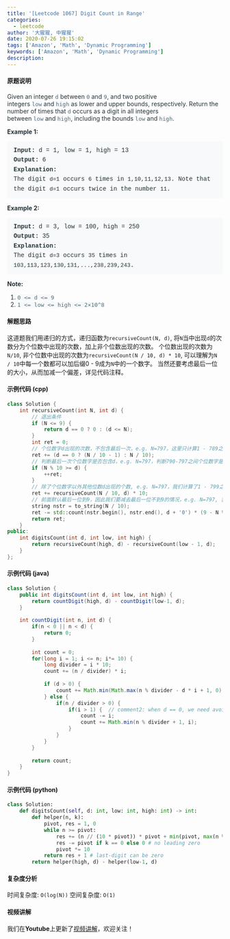 ```yaml
---
title: '[Leetcode 1067] Digit Count in Range'
categories:
  - leetcode
author: '大猩猩, 中猩猩'
date: 2020-07-26 19:15:02
tags: ['Amazon', 'Math', 'Dynamic Programming']
keywords: ['Amazon', 'Math', 'Dynamic Programming']
description:
---
```

#### 原题说明
<p style="font-size: 14px; margin-bottom: 1em; color: rgb(38, 50, 56); font-family: -apple-system, system-ui, &quot;Segoe UI&quot;, &quot;PingFang SC&quot;, &quot;Hiragino Sans GB&quot;, &quot;Microsoft YaHei&quot;, &quot;Helvetica Neue&quot;, Helvetica, Arial, sans-serif, &quot;Apple Color Emoji&quot;, &quot;Segoe UI Emoji&quot;, &quot;Segoe UI Symbol&quot;;">Given an integer&nbsp;<code style="font-family: monospace; font-size: 13px; color: rgb(84, 110, 122); background-color: rgb(247, 249, 250); border-radius: 3px;">d</code>&nbsp;between&nbsp;<code style="font-family: monospace; font-size: 13px; color: rgb(84, 110, 122); background-color: rgb(247, 249, 250); border-radius: 3px;">0</code>&nbsp;and&nbsp;<code style="font-family: monospace; font-size: 13px; color: rgb(84, 110, 122); background-color: rgb(247, 249, 250); border-radius: 3px;">9</code>, and two positive integers&nbsp;<code style="font-family: monospace; font-size: 13px; color: rgb(84, 110, 122); background-color: rgb(247, 249, 250); border-radius: 3px;">low</code>&nbsp;and&nbsp;<code style="font-family: monospace; font-size: 13px; color: rgb(84, 110, 122); background-color: rgb(247, 249, 250); border-radius: 3px;">high</code>&nbsp;as lower and upper bounds, respectively. Return the number of times that&nbsp;<code style="font-family: monospace; font-size: 13px; color: rgb(84, 110, 122); background-color: rgb(247, 249, 250); border-radius: 3px;">d</code>&nbsp;occurs as a digit in all integers between&nbsp;<code style="font-family: monospace; font-size: 13px; color: rgb(84, 110, 122); background-color: rgb(247, 249, 250); border-radius: 3px;">low</code>&nbsp;and&nbsp;<code style="font-family: monospace; font-size: 13px; color: rgb(84, 110, 122); background-color: rgb(247, 249, 250); border-radius: 3px;">high</code>, including the bounds&nbsp;<code style="font-family: monospace; font-size: 13px; color: rgb(84, 110, 122); background-color: rgb(247, 249, 250); border-radius: 3px;">low</code>&nbsp;and&nbsp;<code style="font-family: monospace; font-size: 13px; color: rgb(84, 110, 122); background-color: rgb(247, 249, 250); border-radius: 3px;">high</code>.</p><p style="font-size: 14px; margin-bottom: 1em; color: rgb(38, 50, 56); font-family: -apple-system, system-ui, &quot;Segoe UI&quot;, &quot;PingFang SC&quot;, &quot;Hiragino Sans GB&quot;, &quot;Microsoft YaHei&quot;, &quot;Helvetica Neue&quot;, Helvetica, Arial, sans-serif, &quot;Apple Color Emoji&quot;, &quot;Segoe UI Emoji&quot;, &quot;Segoe UI Symbol&quot;;"><span style="font-weight: bolder;">Example 1:</span></p><pre style="font-family: SFMono-Regular, Consolas, &quot;Liberation Mono&quot;, Menlo, Courier, monospace; margin-bottom: 1em; background: rgb(247, 249, 250); padding: 10px 15px; color: rgb(38, 50, 56); line-height: 1.6; border-radius: 3px; white-space: pre-wrap;"><span style="font-weight: bolder;">Input: </span>d = <span id="example-input-1-1">1</span>, low = <span id="example-input-1-2">1</span>, high = <span id="example-input-1-3">13</span>
<span style="font-weight: bolder;">Output: </span><span id="example-output-1">6</span>
<span style="font-weight: bolder;">Explanation: </span>
The digit <code style="font-family: SFMono-Regular, Consolas, &quot;Liberation Mono&quot;, Menlo, Courier, monospace; font-size: 13px; border-radius: 3px; tab-size: 4;">d=1</code> occurs <code style="font-family: SFMono-Regular, Consolas, &quot;Liberation Mono&quot;, Menlo, Courier, monospace; font-size: 13px; border-radius: 3px; tab-size: 4;">6</code> times in <code style="font-family: SFMono-Regular, Consolas, &quot;Liberation Mono&quot;, Menlo, Courier, monospace; font-size: 13px; border-radius: 3px; tab-size: 4;">1,10,11,12,13</code>. Note that the digit <code style="font-family: SFMono-Regular, Consolas, &quot;Liberation Mono&quot;, Menlo, Courier, monospace; font-size: 13px; border-radius: 3px; tab-size: 4;">d=1</code> occurs twice in the number <code style="font-family: SFMono-Regular, Consolas, &quot;Liberation Mono&quot;, Menlo, Courier, monospace; font-size: 13px; border-radius: 3px; tab-size: 4;">11</code>.
</pre><div style="color: rgb(38, 50, 56); font-family: -apple-system, system-ui, &quot;Segoe UI&quot;, &quot;PingFang SC&quot;, &quot;Hiragino Sans GB&quot;, &quot;Microsoft YaHei&quot;, &quot;Helvetica Neue&quot;, Helvetica, Arial, sans-serif, &quot;Apple Color Emoji&quot;, &quot;Segoe UI Emoji&quot;, &quot;Segoe UI Symbol&quot;;"><p style="font-size: inherit; margin-bottom: 1em;"><span style="font-weight: bolder;">Example 2:</span></p><pre style="font-family: SFMono-Regular, Consolas, &quot;Liberation Mono&quot;, Menlo, Courier, monospace; margin-bottom: 1em; background: rgb(247, 249, 250); padding: 10px 15px; color: rgb(38, 50, 56); line-height: 1.6; border-radius: 3px; white-space: pre-wrap;"><span style="font-weight: bolder;">Input: </span>d = <span id="example-input-2-1">3</span>, low = <span id="example-input-2-2">100</span>, high = <span id="example-input-2-3">250</span>
<span style="font-weight: bolder;">Output: </span><span id="example-output-2">35</span>
<span style="font-weight: bolder;">Explanation: </span>
The digit <code style="font-family: SFMono-Regular, Consolas, &quot;Liberation Mono&quot;, Menlo, Courier, monospace; font-size: 13px; border-radius: 3px; tab-size: 4;">d=3</code> occurs <code style="font-family: SFMono-Regular, Consolas, &quot;Liberation Mono&quot;, Menlo, Courier, monospace; font-size: 13px; border-radius: 3px; tab-size: 4;">35</code> times in <code style="font-family: SFMono-Regular, Consolas, &quot;Liberation Mono&quot;, Menlo, Courier, monospace; font-size: 13px; border-radius: 3px; tab-size: 4;">103,113,123,130,131,...,238,239,243</code>.</pre><p style="font-size: inherit; margin-bottom: 1em;"><span style="font-weight: bolder;">Note:</span></p><ol style="margin-bottom: 1em;"><li><code style="font-family: monospace; font-size: 13px; color: rgb(84, 110, 122); background-color: rgb(247, 249, 250); border-radius: 3px;">0 &lt;= d &lt;= 9</code></li><li><code style="font-family: monospace; font-size: 13px; color: rgb(84, 110, 122); background-color: rgb(247, 249, 250); border-radius: 3px;">1 &lt;= low &lt;= high &lt;= 2×10^8</code></li></ol></div>
<!--more-->

#### 解题思路
这道题我们用递归的方式，递归函数为`recursiveCount(N, d)`, 将`N`当中出现`d`的次数分为个位数中出现的次数，加上非个位数出现的次数。
个位数出现的次数为`N/10`, 非个位数中出现的次数为`recursiveCount(N / 10, d) * 10`, 可以理解为`N / 10`中每一个数都可以加后缀0 - 9成为`N`中的一个数字。
当然还要考虑最后一位的大小，从而加减一个偏差，详见代码注释。

#### 示例代码 (cpp)
```cpp
class Solution {
    int recursiveCount(int N, int d) {
        // 退出条件
        if (N <= 9) {
            return d == 0 ? 0 : (d <= N);
        }
        int ret = 0;
        // 个位数字d出现的次数，不包含最后一次，e.g. N=797，这里只计算1 - 789之间个位数字出现d的次数
        ret += (d == 0 ? (N / 10 - 1) : N / 10);
        // 判断最后一次个位数字是否包含d，e.g. N=797，判断790-797之间个位数字是否出现d
        if (N % 10 >= d) {
            ++ret;
        }
        // 除了个位数字以外其他位数d出现的个数, e.g. N=797，我们计算了1 - 799之间非个位数字出现d的次数
        ret += recursiveCount(N / 10, d) * 10;
        // 前面默认最后一位到9，因此我们要减去最后一位不到9的情况，e.g. N=797, 我们计算798 - 799两数非个位数字出现d的次数
        string nstr = to_string(N / 10);
        ret -= std::count(nstr.begin(), nstr.end(), d + '0') * (9 - N % 10);
        return ret;
    }
public:
    int digitsCount(int d, int low, int high) {
        return recursiveCount(high, d) - recursiveCount(low - 1, d);
    }
};
```

#### 示例代码 (java)
```java
class Solution {
    public int digitsCount(int d, int low, int high) {
        return countDigit(high, d) - countDigit(low-1, d);
    }
    
    int countDigit(int n, int d) {
        if(n < 0 || n < d) {
            return 0;
        }
        
        int count = 0;
        for(long i = 1; i <= n; i*= 10) {
            long divider = i * 10;
            count += (n / divider) * i;
            
            if (d > 0) {
                count += Math.min(Math.max(n % divider - d * i + 1, 0), i); // comment1: tailing number need to be large than d *  i to qualify.
            } else {
                if(n / divider > 0) {
                    if(i > 1) {  // comment2: when d == 0, we need avoid to take numbers like 0xxxx into account.
                        count -= i;
                        count += Math.min(n % divider + 1, i);  
                    }
                }
            }
        }
        
        return count;
    }
}
```

#### 示例代码 (python)
```python
class Solution:
    def digitsCount(self, d: int, low: int, high: int) -> int:
        def helper(n, k):
            pivot, res = 1, 0
            while n >= pivot:
                res += (n // (10 * pivot)) * pivot + min(pivot, max(n % (10 * pivot) - k * pivot + 1, 0))
                res -= pivot if k == 0 else 0 # no leading zero
                pivot *= 10
            return res + 1 # last-digit can be zero
        return helper(high, d) - helper(low-1, d)
```

#### 复杂度分析
时间复杂度: `O(log(N))`
空间复杂度: `O(1)`

#### 视频讲解 
我们在**Youtube**上更新了[视频讲解](https://youtu.be/wtiNO6BmTfg)，欢迎关注！